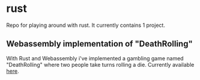 # rust

Repo for playing around with rust.
It currently contains 1 project.

## Webassembly implementation of "DeathRolling"
With Rust and Webassembly i've implemented a gambling game named "DeathRolling" where two people take turns rolling a die.
Currently available [here](https://www.death.mads.monster).
